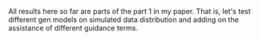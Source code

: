 All results here so far are parts of the part 1 in my paper. That is, let's test different gen models on simulated data distribution and adding on the assistance of different guidance terms.
